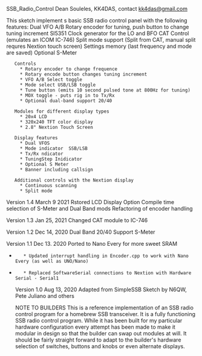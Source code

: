    SSB_Radio_Control
   Dean Souleles, KK4DAS, contact kk4das@gmail.com
 
   This sketch implement s basic SSB radio control panel with the following features:
       Dual VFO A/B
       Rotary encoder for tuning, push button to change tuning increment
       SI5351 Clock generator for the LO and BFO
       CAT Control (emulates an ICOM IC-746)
       Split mode support (Split from CAT, manual split requres Nextion touch screen) 
       Settings memory (last frequency and mode are saved)
       Optional S-Meter

       Controls
         * Rotary encoder to change frequence
         * Rotary encode button changes tuning increment
         * VFO A/B Select toggle
         * Mode select USB/LSB toggle
         * Tune button (emits 10 second pulsed tone at 800Hz for tuning)
         * MOX toggle - puts rig in to Tx/Rx
         * Optional dual-band support 20/40

       Modules for different display types
         * 20x4 LCD
         * 320x240 TFT color display
         * 2.8" Nextion Touch Screen

       Display features
         * Dual VFOS
         * Mode indicator  SSB/LSB
         * Tx/Rx ndicator
         * TuningStep Inidicator
         * Optional S Meter
         * Banner including callsign

       Additional controls with the Nextion display
         * Continuous scanning
         * Split mode

   Version 1.4
   March 9 2021
       Rstored LCD Display Option
       Compile time selection of S-Meter and Dual Band mods
       Refactoring of encoder handling
       
   Version 1.3
   Jan 25, 2021
       Changed CAT module to IC-746

   Version 1.2
   Dec 14, 2020
       Dual Band 20/40 Support
       S-Meter

   Version 1.1
   Dec 13. 2020
       Ported to Nano Every for more sweet SRAM
 *        * Updated interrupt handling in Encoder.cpp to work with Nano Every (as well as UNO/Nano)
 *        * Replaced SoftwareSerial connections to Nextion with Hardware Serial - Serial1

   Version 1.0
   Aug 13, 2020
   Adapted from SimpleSSB Sketch by N6QW, Pete Juliano and others


   NOTE TO BUILDERS
   This is a reference implementation of an SSB radio control program for a homebrew SSB transceiver.
   It is a fully functioning SSB radio control program. While it has been built for my particular hardware
   configuration every attempt has been made to make it modular in design so that the builder can swap out
   modules at will.  It should be fairly straight forward to adapt to the builder's hardware selection
   of switches, buttons and knobs or even alternate displays.
